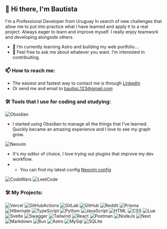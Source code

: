 ## 👋 Hi there, I'm Bautista

I'm a Professional Developer from Uruguay In search of new challenges that allow me to put into practice what I have learned and apply it to a real project.
Always eager to learn and improve myself. I really enjoy teamwork and developing alongside others.
- 🌱 I’m currently learning Astro and building my web portfolio...
- 💬 Feel free to ask me about whatever you want. I'm interested in contribuiting.

### 📫 How to reach me:
- The easiest and fastest way to contact me is through [LinkedIn]( https://www.linkedin.com/in/dev-bautista-sanguinetti/ )
- Or send me and email to bautisc.123@gmail.com

### 🛠 Tools that I use for coding and studying:

![Obsidian](https://img.shields.io/badge/Obsidian-483699?style=for-the-badge&logo=Obsidian&logoColor=white )
- I started using Obsidian to manage all the things that I've learned. Quickly became an amazing experience and I love to see my graph grow.

![Neovim](https://img.shields.io/badge/NeoVim-%2357A143.svg?&style=for-the-badge&logo=neovim&logoColor=white )
- It's my editor of choice, I love trying out plugins that improve my dev workflow.
- - You can find my latest config [Neovim config](https://github.com/Bautisc/lazyConfig)


![CodeWars](https://img.shields.io/badge/Codewars-B1361E?style=for-the-badge&logo=Codewars&logoColor=white )
![LeetCode](https://img.shields.io/badge/-LeetCode-FFA116?style=for-the-badge&logo=LeetCode&logoColor=black )
### 🛠 My Projects:


![Vercel](https://img.shields.io/badge/Vercel-000000?style=for-the-badge&logo=vercel&logoColor=white )
![GitHubActions](https://img.shields.io/badge/Github%20Actions-282a2e?style=for-the-badge&logo=githubactions&logoColor=367cfe )
![GitLab](https://img.shields.io/badge/GitLab-330F63?style=for-the-badge&logo=gitlab&logoColor=white )
![GitHub](https://img.shields.io/badge/GitHub-100000?style=for-the-badge&logo=github&logoColor=white )
![Reddit](https://img.shields.io/badge/Reddit-FF4500?style=for-the-badge&logo=reddit&logoColor=white )
![Prisma](https://img.shields.io/badge/Prisma-3982CE?style=for-the-badge&logo=Prisma&logoColor=white )
![Hibernate](https://img.shields.io/badge/Hibernate-59666C?style=for-the-badge&logo=Hibernate&logoColor=white )
![TypeScript](https://img.shields.io/badge/TypeScript-007ACC?style=for-the-badge&logo=typescript&logoColor=white )
![Python](https://img.shields.io/badge/Python-FFD43B?style=for-the-badge&logo=python&logoColor=blue )
![JavaScript](https://img.shields.io/badge/JavaScript-323330?style=for-the-badge&logo=javascript&logoColor=F7DF1E )
![HTML](https://img.shields.io/badge/HTML5-E34F26?style=for-the-badge&logo=html5&logoColor=white )
![CSS](https://img.shields.io/badge/CSS3-1572B6?style=for-the-badge&logo=css3&logoColor=white )
![Lua](https://img.shields.io/badge/Lua-2C2D72?style=for-the-badge&logo=lua&logoColor=white )
![Svelte](https://img.shields.io/badge/Svelte-4A4A55?style=for-the-badge&logo=svelte&logoColor=FF3E00 )
![Swagger](https://img.shields.io/badge/Swagger-85EA2D?style=for-the-badge&logo=Swagger&logoColor=white )
![Tailwind](https://img.shields.io/badge/Tailwind_CSS-38B2AC?style=for-the-badge&logo=tailwind-css&logoColor=white )
![React](https://img.shields.io/badge/React-20232A?style=for-the-badge&logo=react&logoColor=61DAFB )
![Postman](https://img.shields.io/badge/Postman-FF6C37?style=for-the-badge&logo=Postman&logoColor=white )
![NodeJs](https://img.shields.io/badge/Node%20js-339933?style=for-the-badge&logo=nodedotjs&logoColor=white )
![Next](https://img.shields.io/badge/next%20js-000000?style=for-the-badge&logo=nextdotjs&logoColor=white )
![Markdown](https://img.shields.io/badge/Markdown-000000?style=for-the-badge&logo=markdown&logoColor=white )
![Bun](https://img.shields.io/badge/bun-282a36?style=for-the-badge&logo=bun&logoColor=fbf0df )
![Astro](https://img.shields.io/badge/Astro-0C1222?style=for-the-badge&logo=astro&logoColor=FDFDFE )
![MySql](https://img.shields.io/badge/MySQL-005C84?style=for-the-badge&logo=mysql&logoColor=white )
![SQLite](https://img.shields.io/badge/Sqlite-003B57?style=for-the-badge&logo=sqlite&logoColor=white )
<!--
**Bautisc/Bautisc** is a ✨ _special_ ✨ repository because its `README.md` (this file) appears on your GitHub profile.

Here are some ideas to get you started:

- 🔭 I’m currently working on ...
- 👯 I’m looking to collaborate on ...
- 🤔 I’m looking for help with ...
- 💬 Ask me about ...
- 📫 How to reach me: ...
- 😄 Pronouns: ...
- ⚡ Fun fact: ...
-->
